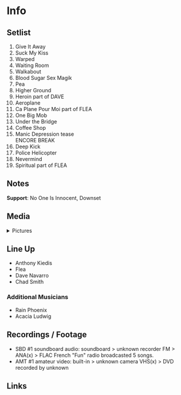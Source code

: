 # Info

## Setlist

1. Give It Away
2. Suck My Kiss
3. Warped
4. Waiting Room
5. Walkabout
6. Blood Sugar Sex Magik
7. Pea
8. Higher Ground
9. Heroin part of DAVE
10. Aeroplane
11. Ca Plane Pour Moi part of FLEA
12. One Big Mob
13. Under the Bridge
14. Coffee Shop
15. Manic Depression tease
<br>ENCORE BREAK
16. Deep Kick
17. Police Helicopter
18. Nevermind
19. Spiritual part of FLEA

## Notes

**Support**: No One Is Innocent, Downset

## Media 

<details>
  <summary>Pictures</summary>
  <!--<img alt="Setlist" title="Setlist" src="_.jpg" height="200" />
  <img alt="Flyer" title="Flyer" src="_.jpg" height="200" />
  <img alt="Clipper" title="Clipper" src="_.jpg" height="200" />
  <img alt="Ticket" title="Ticket" src="_.jpg" height="200" />
  -->
</details>

## Line Up

* Anthony Kiedis
* Flea
* Dave Navarro
* Chad Smith

### Additional Musicians

* Rain Phoenix  
* Acacia Ludwig

## Recordings / Footage

* SBD #1 soundboard audio: soundboard > unknown recorder FM > ANA(x) > FLAC French "Fun" radio broadcasted 5 songs.
* AMT #1 amateur video: built-in > unknown camera VHS(x) > DVD recorded by unknown

## Links
